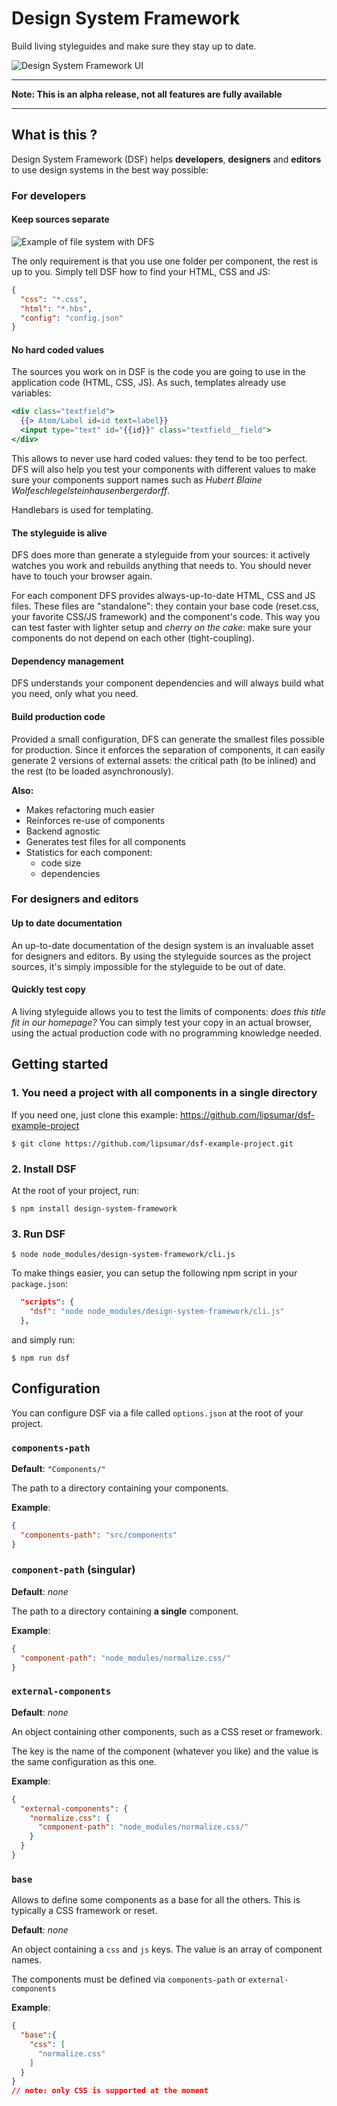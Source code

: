 # Design System Framework

Build living styleguides and make sure they stay up to date.

![Design System Framework UI](resources/documentation/dsf-ui.png)


---

**Note: This is an alpha release, not all features are fully available**

---


## What is this ?

Design System Framework (DSF) helps **developers**, **designers** and **editors** to use design systems in the best way possible:

### For developers

#### Keep sources separate

![Example of file system with DFS](resources/documentation/file-structure-example.png)

The only requirement is that you use one folder per component, the rest is up to you. Simply tell DSF how to find your HTML, CSS and JS:

```json
{
  "css": "*.css",
  "html": "*.hbs",
  "config": "config.json"
}
```

#### No hard coded values

The sources you work on in DSF is the code you are going to use in the application code (HTML, CSS, JS). As such, templates already use variables:

```handlebars
<div class="textfield">
  {{> Atom/Label id=id text=label}}
  <input type="text" id="{{id}}" class="textfield__field">
</div>
```

This allows to never use hard coded values: they tend to be too perfect. DFS will also help you test your components with different values to make sure your components support names such as _Hubert Blaine Wolfeschlegelsteinhausenbergerdorff_.

Handlebars is used for templating.

#### The styleguide is alive

DFS does more than generate a styleguide from your sources: it actively watches you work and rebuilds anything that needs to. You should never have to touch your browser again.

For each component DFS provides always-up-to-date HTML, CSS and JS files. These files are "standalone": they contain your base code (reset.css, your favorite CSS/JS framework) and the component's code. This way you can test faster with lighter setup and _cherry on the cake_: make sure your components do not depend on each other (tight-coupling).

#### Dependency management

DFS understands your component dependencies and will always build what you need, only what you need.

#### Build production code

Provided a small configuration, DFS can generate the smallest files possible for production. Since it enforces the separation of components, it can easily generate 2 versions of external assets: the critical path (to be inlined) and the rest (to be loaded asynchronously).


**Also:**

- Makes refactoring much easier
- Reinforces re-use of components
- Backend agnostic
- Generates test files for all components
- Statistics for each component:
  - code size
  - dependencies




### For designers and editors

#### Up to date documentation

An up-to-date documentation of the design system is an invaluable asset for designers and editors. By using the styleguide sources as the project sources, it's simply impossible for the styleguide to be out of date.

#### Quickly test copy

A living styleguide allows you to test the limits of components: _does this title fit in our homepage?_ You can simply test your copy in an actual browser, using the actual production code with no programming knowledge needed.



## Getting started

### 1. You need a project with all components in a single directory

If you need one, just clone this example: https://github.com/lipsumar/dsf-example-project

`$ git clone https://github.com/lipsumar/dsf-example-project.git`


### 2. Install DSF

At the root of your project, run:

`$ npm install design-system-framework`

### 3. Run DSF

`$ node node_modules/design-system-framework/cli.js`

To make things easier, you can setup the following npm script in your `package.json`:

```json
  "scripts": {
    "dsf": "node node_modules/design-system-framework/cli.js"
  },
```

and simply run:

`$ npm run dsf`


## Configuration

You can configure DSF via a file called `options.json` at the root of your project.

### `components-path`

**Default**: `"Components/"`

The path to a directory containing your components.

**Example**:

```json
{
  "components-path": "src/components"
}
```

### `component-path` (singular)

**Default**: _none_

The path to a directory containing **a single** component.

**Example**:

```json
{
  "component-path": "node_modules/normalize.css/"
}
```


### `external-components`

**Default**: _none_

An object containing other components, such as a CSS reset or framework.

The key is the name of the component (whatever you like) and the value is the same configuration as this one.

**Example**:

```json
{
  "external-components": {
    "normalize.css": {
      "component-path": "node_modules/normalize.css/"
    }
  }
}
```



### `base`

Allows to define some components as a base for all the others. This is typically a CSS framework or reset.

**Default**: _none_

An object containing a `css` and `js` keys. The value is an array of component names.

The components must be defined via `components-path` or `external-components`

**Example**:

```json
{
  "base":{
    "css": [
      "normalize.css"
    ]
  }
}
// note: only CSS is supported at the moment
```

